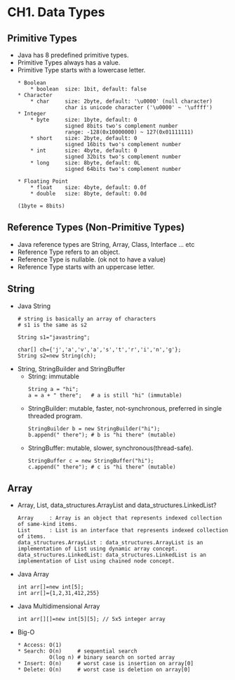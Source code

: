 # CH1. Data Types

## Primitive Types
* Java has 8 predefined primitive types.
* Primitive Types always has a value.
* Primitive Type starts with a lowercase letter.
    ```
    * Boolean
        * boolean  size: 1bit, default: false
    * Character
        * char     size: 2byte, default: '\u0000' (null character)
                   char is unicode character ('\u0000' ~ '\uffff')  
    * Integer
        * byte     size: 1byte, default: 0
                   signed 8bits two's complement number
                   range: -128(0x10000000) ~ 127(0x01111111) 
        * short    size: 2byte, default: 0
                   signed 16bits two's complement number
        * int      size: 4byte, default: 0
                   signed 32bits two's complement number
        * long     size: 8byte, default: 0L
                   signed 64bits two's complement number
    
    * Floating Point
        * float    size: 4byte, default: 0.0f
        * double   size: 8byte, default: 0.0d
    
    (1byte = 8bits)
    ```

## Reference Types (Non-Primitive Types)
* Java reference types are String, Array, Class, Interface ... etc 
* Reference Type refers to an object.
* Reference Type is nullable. (ok not to have a value)
* Reference Type starts with an uppercase letter.

## String
* Java String
    ```
    # string is basically an array of characters
    # s1 is the same as s2
    
    String s1="javastring";
    
    char[] ch={'j','a','v','a','s','t','r','i','n','g'};  
    String s2=new String(ch); 
    ```
* String, StringBuilder and StringBuffer
    * String: immutable
        ```
        String a = "hi";
        a = a + " there";   # a is still "hi" (immutable)
        ```
    * StringBuilder: mutable, faster, not-synchronous, preferred in single threaded program.
        ```
        StringBuilder b = new StringBuilder("hi");
        b.append(" there"); # b is "hi there" (mutable)
        ```
    * StringBuffer: mutable, slower, synchronous(thread-safe).
        ```
        StringBuffer c = new StringBuffer("hi");
        c.append(" there"); # c is "hi there" (mutable)
        ```

## Array
* Array, List, data_structures.ArrayList and data_structures.LinkedList?
    ```
    Array     : Array is an object that represents indexed collection of same-kind items.
    List      : List is an interface that represents indexed collection of items.
    data_structures.ArrayList : data_structures.ArrayList is an implementation of List using dynamic array concept.
    data_structures.LinkedList: data_structures.LinkedList is an implementation of List using chained node concept.
    ```

* Java Array
    ```
    int arr[]=new int[5];
    int arr[]={1,2,31,412,255}
    ```
  
* Java Multidimensional Array
    ```
    int arr[][]=new int[5][5]; // 5x5 integer array
    ``` 

* Big-O
    ```
    * Access: O(1)
    * Search: O(n)     # sequential search
              O(log n) # binary search on sorted array
    * Insert: O(n)     # worst case is insertion on array[0]
    * Delete: O(n)     # worst case is deletion on array[0]
    ```